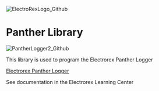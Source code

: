 ![ElectroRexLogo_Github](https://github.com/user-attachments/assets/1e90ab43-f840-40a9-8af7-10e5c5ff8517)

# Panther Library

![PantherLogger2_Github](https://github.com/user-attachments/assets/47eea1aa-f95c-482a-9c82-38b85bb03a6c)

This library is used to program the Electrorex Panther Logger 

[Electrorex Panther Logger](https://electrorex.io/shop/ols/products/electrorex-iot-loggerone)

See documentation in the Electrorex Learning Center 
